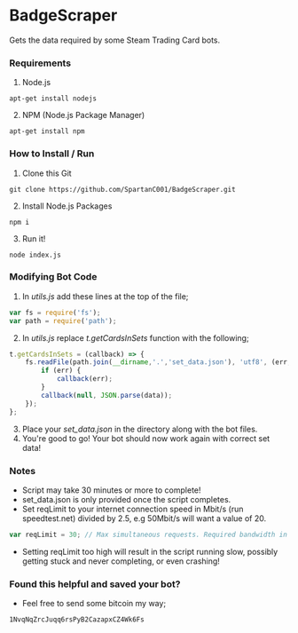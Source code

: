 # BadgeScraper
Gets the data required by some Steam Trading Card bots.

### Requirements

1. Node.js
```
apt-get install nodejs
```
2. NPM (Node.js Package Manager)
```
apt-get install npm
```

### How to Install / Run
1. Clone this Git
```
git clone https://github.com/SpartanC001/BadgeScraper.git
```
2. Install Node.js Packages
```
npm i
```
3. Run it!
```
node index.js
```

### Modifying Bot Code
1. In *utils.js* add these lines at the top of the file;
```javascript
var fs = require('fs');
var path = require('path');
```
2. In *utils.js* replace *t.getCardsInSets* function with the following;
```javascript
t.getCardsInSets = (callback) => {
    fs.readFile(path.join(__dirname,'.','set_data.json'), 'utf8', (err,data) => {
        if (err) {
            callback(err);
        }
        callback(null, JSON.parse(data));
    });
};
```
3. Place your *set_data.json* in the directory along with the bot files.
4. You're good to go! Your bot should now work again with correct set data!

### Notes
  * Script may take 30 minutes or more to complete!
  * set_data.json is only provided once the script completes.
  * Set reqLimit to your internet connection speed in Mbit/s (run speedtest.net) divided by 2.5, e.g 50Mbit/s will want a value of 20.
```javascript
var reqLimit = 30; // Max simultaneous requests. Required bandwidth in Mbit/s is 2.5 times this value.
```
  * Setting reqLimit too high will result in the script running slow, possibly getting stuck and never completing, or even crashing!

### Found this helpful and saved your bot?
  * Feel free to send some bitcoin my way;
```
1NvqNqZrcJuqq6rsPyB2CazapxCZ4Wk6Fs
```
